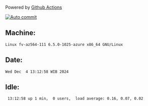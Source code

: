 Powered by [Github Actions](https://github.com/features/actions)

[![Auto commit](https://github.com/hiage/workstation/workflows/Auto%20commit/badge.svg)](https://github.com/hiage/workstation/actions?query=workflow%3A%22Auto+commit%22)

## Machine:
```
Linux fv-az564-111 6.5.0-1025-azure x86_64 GNU/Linux
```
## Date:
```
Wed Dec  4 13:12:58 WIB 2024
```
## Idle:
```
 13:12:58 up 1 min,  0 users,  load average: 0.16, 0.07, 0.02
```

